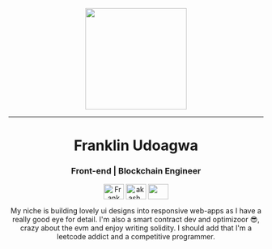 <p align="center">
  <img src="https://raw.githubusercontent.com/EbubeUd/EbubeUd/main/memoji-durag.png" height="200"/>
</p>
<hr>
<h1 align="center">Franklin Udoagwa</h1>
<h3 align="center">Front-end | Blockchain Engineer </h3>
<p align="center">
<a href="https://www.linkedin.com/in/udoagwa-franklin-226966195/" target="blank" rel="noopener noreferrer"><img align="center" src="https://cdn.jsdelivr.net/npm/simple-icons@3.0.1/icons/linkedin.svg" alt="Frank Udoags" height="30" width="40" /></a>
<a href="https://leetcode.com/frankudoags/" target="blank" rel="noopener noreferrer"><img align="center" src="https://cdn.jsdelivr.net/npm/simple-icons@3.0.1/icons/leetcode.svg" alt="akash_chowrasia" height="30" width="40" /></a>
 <a href = "mailto: frankudoags@gmail.com" target="blank" rel="noopener noreferrer"><img align="center" src="https://simpleicons.org/icons/gmail.svg" height="30" width="40" /></a>
</p>
</p>



<p align="center">
  My niche is building lovely ui designs into responsive web-apps as I have a really good eye for detail.
I'm also a smart contract dev and optimizoor 😎, crazy about the evm and enjoy writing solidity.
I should add that I'm a leetcode addict and a competitive programmer.
</p>

